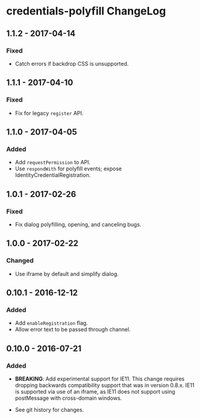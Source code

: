 # credentials-polyfill ChangeLog

## 1.1.2 - 2017-04-14

### Fixed
- Catch errors if backdrop CSS is unsupported.

## 1.1.1 - 2017-04-10

### Fixed
- Fix for legacy `register` API.

## 1.1.0 - 2017-04-05

### Added
- Add `requestPermission` to API.
- Use `respondWith` for polyfill events; expose IdentityCredentialRegistration.

## 1.0.1 - 2017-02-26

### Fixed
- Fix dialog polyfilling, opening, and canceling bugs.

## 1.0.0 - 2017-02-22

### Changed
- Use iframe by default and simplify dialog.

## 0.10.1 - 2016-12-12

### Added
- Add `enableRegistration` flag.
- Allow error text to be passed through channel.

## 0.10.0 - 2016-07-21

### Added
- **BREAKING**: Add experimental support for IE11. This change requires
  dropping backwards compatibility support that was in version 0.8.x. IE11
  is supported via use of an iframe, as IE11 does not support using
  postMessage with cross-domain windows.

- See git history for changes.
